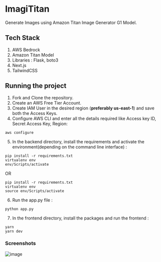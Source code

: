 # ImagiTitan

Generate Images using Amazon Titan Image Generator G1 Model. 

## Tech Stack
1. AWS Bedrock
2. Amazon Titan Model
3. Libraries : Flask, boto3
4. Next.js
5. TailwindCSS

## Running the project
1. Fork and Clone the repository.
2. Create an AWS Free Tier Account.
3. Create IAM User in the desired region (**preferably us-east-1**) and save both the Access Keys.
4. Configure AWS CLI and enter all the details required like Access key ID, Secret Access Key, Region:
```
aws configure
```
5. In the backend directory, install the requirements and activate the environment(depending on the command line interface) :
```
pip install -r requirements.txt
virtualenv env
env/Scripts/activate
```
OR 
```
pip install -r requirements.txt
virtualenv env
source env/Scripts/activate
```
6. Run the app.py file :
```
python app.py
```
7. In the frontend directory, install the packages and run the frontend :
```
yarn
yarn dev
```
### Screenshots 
![image](https://github.com/devesh-2002/ImagiTitan/assets/79015420/a954ebc1-6402-4523-9011-9255a769bf11)
